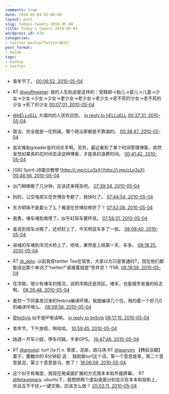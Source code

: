 ```yaml
---
comments: true
date: 2010-05-04 01:00:00
layout: post
slug: todays-tweets-2010-05-04
title: Today's tweets 2010-05-04
wordpress_id: 674
categories:
- twitter-backup[Twitter备份]
post_format:
- Aside
tags:
- backup
- twitter
---
```





  * 青年节了。 [00:06:52, 2010-05-04](http://twitter.com/gfrog/statuses/13312942515)





  * RT [@wolfmeimei](http://twitter.com/wolfmeimei): 我的人生轨迹是这样的：受精卵->胎儿->婴儿->儿童->少女->少女->少女->少女->老少女->老少女->老少女->老不死的少女->老不死的少女->死了的少女 [00:07:01, 2010-05-04](http://twitter.com/gfrog/statuses/13312950364)





  * [@hELLoELL](http://twitter.com/hELLoELL) 大墙内的人民欢迎您。 [in reply to hELLoELL](http://twitter.com/hELLoELL/statuses/13314308315) [00:37:31, 2010-05-04](http://twitter.com/gfrog/statuses/13314379583)





  * 政治，完全就是一坨狗屎。哪个政治家都是不靠谱的。 [00:38:47, 2010-05-04](http://twitter.com/gfrog/statuses/13314438005)





  * 其实推和greader是时间杀手啊。另外，最近看到了某个时间管理博客，突然发觉如果真的花时间去读这种博客，才是真的浪费时间。 [00:41:42, 2010-05-04](http://twitter.com/gfrog/statuses/13314571831)





  * [GR] Spirit-JB圖文教學 [http://j.mp/cLo3xX](http://j.mp/cLo3xX) [00:48:56, 2010-05-04](http://twitter.com/gfrog/statuses/13314902297)





  * 出门稍微晚了几分钟，应该还来得及吧。 [07:39:34, 2010-05-04](http://twitter.com/gfrog/statuses/13332951589)





  * 妈的，公交电视又在世博会专题了，我快吐了。 [07:44:54, 2010-05-04](http://twitter.com/gfrog/statuses/13333204184)





  * 东方明珠不是着火了么？难道在世博前修好了？ [07:52:08, 2010-05-04](http://twitter.com/gfrog/statuses/13333548981)





  * 我靠，堵车堵到南塔了，似乎赶班车要杯具。 [07:58:31, 2010-05-04](http://twitter.com/gfrog/statuses/13333849848)





  * 虽说到班车点晚了，还好赶上了，今天明显车多了一些。 [08:08:40, 2010-05-04](http://twitter.com/gfrog/statuses/13334349668)





  * 进城的车堵到浑河大桥上了，啧啧，果然是上班第一天，车多。 [08:18:25, 2010-05-04](http://twitter.com/gfrog/statuses/13334810966)





  * RT [@_delo](http://twitter.com/_delo): 以前我穿twitter Tee在宿舍，大家以为只是普通的T，现在他们都能读出那个单词了"twitter!"紧接着就是"苍井空！"FML [08:19:58, 2010-05-04](http://twitter.com/gfrog/statuses/13334884200)





  * 在浑南，很少有堵车的情况，说明浑南还是郊区。堵车，也是城市发展的标志啊。 [08:26:48, 2010-05-04](http://twitter.com/gfrog/statuses/13335210943)





  * 裁剪一下同事发过来的fedora编译环境。我就编译几个包，用的着一个好几G的编译环境么。 [08:59:58, 2010-05-04](http://twitter.com/gfrog/statuses/13336818759)





  * [@ImSyls](http://twitter.com/ImSyls) 似乎是IP电话啊。 [in reply to ImSyls](http://twitter.com/ImSyls/statuses/13337599159) [09:17:15, 2010-05-04](http://twitter.com/gfrog/statuses/13337694550)





  * 青年节，下午放假，啊哈哈。 [10:59:45, 2010-05-04](http://twitter.com/gfrog/statuses/13342828465)





  * 路遇一开车小妞，停车问路，手拿GPS。 [16:47:46, 2010-05-04](http://twitter.com/gfrog/statuses/13355017942)





  * RT [@amoiist](http://twitter.com/amoiist): turf  [tə:f]  n. 草皮，泥炭，跑马场 RT [@jeanyim](http://twitter.com/jeanyim) 【轉自豆瓣】栗子，要糖炒的 6分钟前 说： 我刚查turf这个词，第一个意思是草，第二个意思是泥，第三个意思是马。绝了！ [18:06:09, 2010-05-04](http://twitter.com/gfrog/statuses/13357193732)





  * 这个似乎有难度，我现在用桌面扩展的方式用本本和外接屏幕。　RT  [@felixonmars](http://twitter.com/felixonmars): ubuntu下，我想把两个虚拟桌面分别显示在本本和投影上，并且互不干扰+一键交换，应该怎么做？ [20:03:11, 2010-05-04](http://twitter.com/gfrog/statuses/13361064557)




